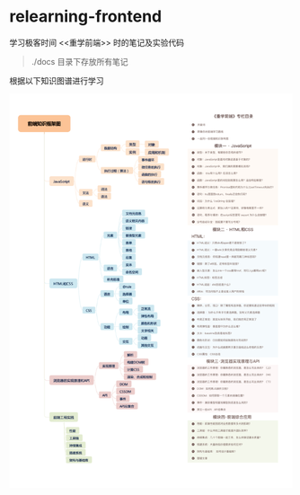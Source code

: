 # relearning-frontend

学习极客时间 <<重学前端>> 时的笔记及实验代码

> ./docs 目录下存放所有笔记

根据以下知识图谱进行学习

![tupu](./docs/imgs/tupu.jpeg)
